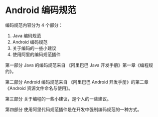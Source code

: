 # Android 编码规范

编码规范内容分为 4 个部分：

1. Java 编码规范
2. Android 编码规范
3. 关于编码的一些小建议
4. 使用阿里的编码规范插件

第一部分 Java 的编码规范来自 《阿里巴巴 Java 开发手册》第一章《编程规约》。

第二部分 Android 编码规范来自 《阿里巴巴 Android 开发手册》的第二章 《Android 资源文件命名与使用》。

第三部分 关于编程的一些小建议，是个人的一些建议。

第四部分 使用阿里代码规范插件是在开发中强制编码规范的一种方式。